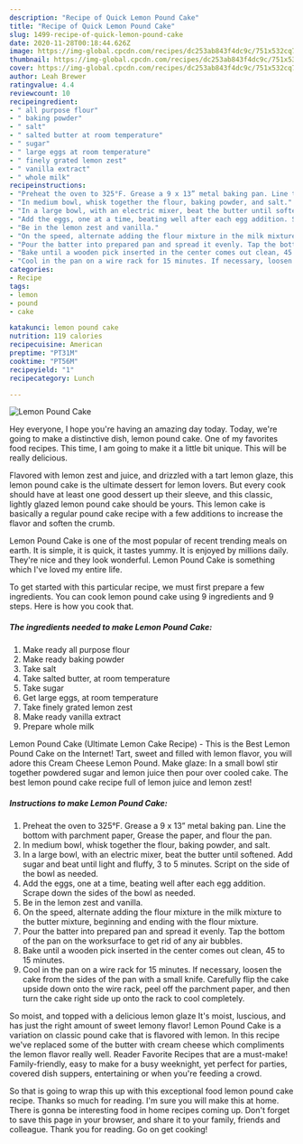 ```yaml
---
description: "Recipe of Quick Lemon Pound Cake"
title: "Recipe of Quick Lemon Pound Cake"
slug: 1499-recipe-of-quick-lemon-pound-cake
date: 2020-11-28T00:18:44.626Z
image: https://img-global.cpcdn.com/recipes/dc253ab843f4dc9c/751x532cq70/lemon-pound-cake-recipe-main-photo.jpg
thumbnail: https://img-global.cpcdn.com/recipes/dc253ab843f4dc9c/751x532cq70/lemon-pound-cake-recipe-main-photo.jpg
cover: https://img-global.cpcdn.com/recipes/dc253ab843f4dc9c/751x532cq70/lemon-pound-cake-recipe-main-photo.jpg
author: Leah Brewer
ratingvalue: 4.4
reviewcount: 10
recipeingredient:
- " all purpose flour"
- " baking powder"
- " salt"
- " salted butter at room temperature"
- " sugar"
- " large eggs at room temperature"
- " finely grated lemon zest"
- " vanilla extract"
- " whole milk"
recipeinstructions:
- "Preheat the oven to 325°F. Grease a 9 x 13” metal baking pan. Line the bottom with parchment paper, Grease the paper, and flour the pan."
- "In medium bowl, whisk together the flour, baking powder, and salt."
- "In a large bowl, with an electric mixer, beat the butter until softened. Add sugar and beat until light and fluffy, 3 to 5 minutes. Script on the side of the bowl as needed."
- "Add the eggs, one at a time, beating well after each egg addition. Scrape down the sides of the bowl as needed."
- "Be in the lemon zest and vanilla."
- "On the speed, alternate adding the flour mixture in the milk mixture to the butter mixture, beginning and ending with the flour mixture."
- "Pour the batter into prepared pan and spread it evenly. Tap the bottom of the pan on the worksurface to get rid of any air bubbles."
- "Bake until a wooden pick inserted in the center comes out clean, 45 to 15 minutes."
- "Cool in the pan on a wire rack for 15 minutes. If necessary, loosen the cake from the sides of the pan with a small knife. Carefully flip the cake upside down onto the wire rack, peel off the parchment paper, and then turn the cake right side up onto the rack to cool completely."
categories:
- Recipe
tags:
- lemon
- pound
- cake

katakunci: lemon pound cake 
nutrition: 119 calories
recipecuisine: American
preptime: "PT31M"
cooktime: "PT56M"
recipeyield: "1"
recipecategory: Lunch

---
```



![Lemon Pound Cake](https://img-global.cpcdn.com/recipes/dc253ab843f4dc9c/751x532cq70/lemon-pound-cake-recipe-main-photo.jpg)

Hey everyone, I hope you're having an amazing day today. Today, we're going to make a distinctive dish, lemon pound cake. One of my favorites food recipes. This time, I am going to make it a little bit unique. This will be really delicious.

Flavored with lemon zest and juice, and drizzled with a tart lemon glaze, this lemon pound cake is the ultimate dessert for lemon lovers. But every cook should have at least one good dessert up their sleeve, and this classic, lightly glazed lemon pound cake should be yours. This lemon cake is basically a regular pound cake recipe with a few additions to increase the flavor and soften the crumb.

Lemon Pound Cake is one of the most popular of recent trending meals on earth. It is simple, it is quick, it tastes yummy. It is enjoyed by millions daily. They're nice and they look wonderful. Lemon Pound Cake is something which I've loved my entire life.


To get started with this particular recipe, we must first prepare a few ingredients. You can cook lemon pound cake using 9 ingredients and 9 steps. Here is how you cook that.

<!--inarticleads1-->

##### The ingredients needed to make Lemon Pound Cake:

1. Make ready  all purpose flour
1. Make ready  baking powder
1. Take  salt
1. Take  salted butter, at room temperature
1. Take  sugar
1. Get  large eggs, at room temperature
1. Take  finely grated lemon zest
1. Make ready  vanilla extract
1. Prepare  whole milk


Lemon Pound Cake (Ultimate Lemon Cake Recipe) - This is the Best Lemon Pound Cake on the Internet! Tart, sweet and filled with lemon flavor, you will adore this Cream Cheese Lemon Pound. Make glaze: In a small bowl stir together powdered sugar and lemon juice then pour over cooled cake. The best lemon pound cake recipe full of lemon juice and lemon zest! 

<!--inarticleads2-->

##### Instructions to make Lemon Pound Cake:

1. Preheat the oven to 325°F. Grease a 9 x 13” metal baking pan. Line the bottom with parchment paper, Grease the paper, and flour the pan.
1. In medium bowl, whisk together the flour, baking powder, and salt.
1. In a large bowl, with an electric mixer, beat the butter until softened. Add sugar and beat until light and fluffy, 3 to 5 minutes. Script on the side of the bowl as needed.
1. Add the eggs, one at a time, beating well after each egg addition. Scrape down the sides of the bowl as needed.
1. Be in the lemon zest and vanilla.
1. On the speed, alternate adding the flour mixture in the milk mixture to the butter mixture, beginning and ending with the flour mixture.
1. Pour the batter into prepared pan and spread it evenly. Tap the bottom of the pan on the worksurface to get rid of any air bubbles.
1. Bake until a wooden pick inserted in the center comes out clean, 45 to 15 minutes.
1. Cool in the pan on a wire rack for 15 minutes. If necessary, loosen the cake from the sides of the pan with a small knife. Carefully flip the cake upside down onto the wire rack, peel off the parchment paper, and then turn the cake right side up onto the rack to cool completely.


So moist, and topped with a delicious lemon glaze It&#39;s moist, luscious, and has just the right amount of sweet lemony flavor! Lemon Pound Cake is a variation on classic pound cake that is flavored with lemon. In this recipe we&#39;ve replaced some of the butter with cream cheese which compliments the lemon flavor really well. Reader Favorite Recipes that are a must-make! Family-friendly, easy to make for a busy weeknight, yet perfect for parties, covered dish suppers, entertaining or when you&#39;re feeding a crowd. 

So that is going to wrap this up with this exceptional food lemon pound cake recipe. Thanks so much for reading. I'm sure you will make this at home. There is gonna be interesting food in home recipes coming up. Don't forget to save this page in your browser, and share it to your family, friends and colleague. Thank you for reading. Go on get cooking!
